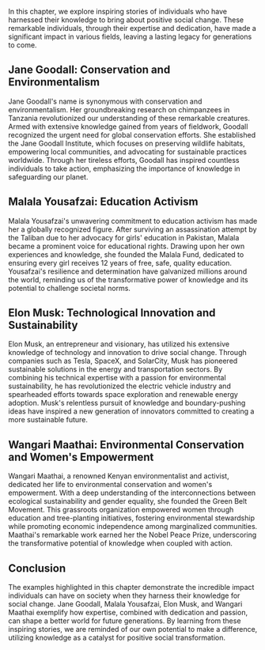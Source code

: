 
In this chapter, we explore inspiring stories of individuals who have harnessed their knowledge to bring about positive social change. These remarkable individuals, through their expertise and dedication, have made a significant impact in various fields, leaving a lasting legacy for generations to come.

Jane Goodall: Conservation and Environmentalism
-----------------------------------------------

Jane Goodall's name is synonymous with conservation and environmentalism. Her groundbreaking research on chimpanzees in Tanzania revolutionized our understanding of these remarkable creatures. Armed with extensive knowledge gained from years of fieldwork, Goodall recognized the urgent need for global conservation efforts. She established the Jane Goodall Institute, which focuses on preserving wildlife habitats, empowering local communities, and advocating for sustainable practices worldwide. Through her tireless efforts, Goodall has inspired countless individuals to take action, emphasizing the importance of knowledge in safeguarding our planet.

Malala Yousafzai: Education Activism
------------------------------------

Malala Yousafzai's unwavering commitment to education activism has made her a globally recognized figure. After surviving an assassination attempt by the Taliban due to her advocacy for girls' education in Pakistan, Malala became a prominent voice for educational rights. Drawing upon her own experiences and knowledge, she founded the Malala Fund, dedicated to ensuring every girl receives 12 years of free, safe, quality education. Yousafzai's resilience and determination have galvanized millions around the world, reminding us of the transformative power of knowledge and its potential to challenge societal norms.

Elon Musk: Technological Innovation and Sustainability
------------------------------------------------------

Elon Musk, an entrepreneur and visionary, has utilized his extensive knowledge of technology and innovation to drive social change. Through companies such as Tesla, SpaceX, and SolarCity, Musk has pioneered sustainable solutions in the energy and transportation sectors. By combining his technical expertise with a passion for environmental sustainability, he has revolutionized the electric vehicle industry and spearheaded efforts towards space exploration and renewable energy adoption. Musk's relentless pursuit of knowledge and boundary-pushing ideas have inspired a new generation of innovators committed to creating a more sustainable future.

Wangari Maathai: Environmental Conservation and Women's Empowerment
-------------------------------------------------------------------

Wangari Maathai, a renowned Kenyan environmentalist and activist, dedicated her life to environmental conservation and women's empowerment. With a deep understanding of the interconnections between ecological sustainability and gender equality, she founded the Green Belt Movement. This grassroots organization empowered women through education and tree-planting initiatives, fostering environmental stewardship while promoting economic independence among marginalized communities. Maathai's remarkable work earned her the Nobel Peace Prize, underscoring the transformative potential of knowledge when coupled with action.

Conclusion
----------

The examples highlighted in this chapter demonstrate the incredible impact individuals can have on society when they harness their knowledge for social change. Jane Goodall, Malala Yousafzai, Elon Musk, and Wangari Maathai exemplify how expertise, combined with dedication and passion, can shape a better world for future generations. By learning from these inspiring stories, we are reminded of our own potential to make a difference, utilizing knowledge as a catalyst for positive social transformation.
